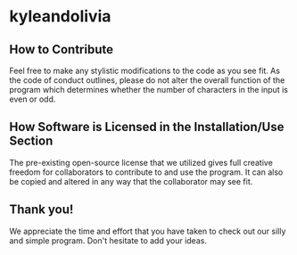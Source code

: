 # kyleandolivia

## How to Contribute
Feel free to make any stylistic modifications to the code as you see fit. As the code of conduct outlines, please do not alter the overall function of the program which determines whether the number of characters in the input is even or odd.

## How Software is Licensed in the Installation/Use Section
The pre-existing open-source license that we utilized gives full creative freedom for collaborators to contribute to and use the program. It can also be copied and altered in any way that the collaborator may see fit.

## Thank you!
We appreciate the time and effort that you have taken to check out our silly and simple program. Don't hesitate to add your ideas.
